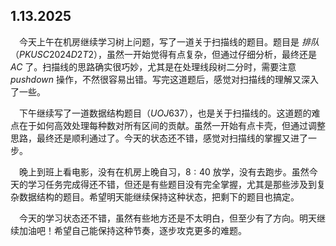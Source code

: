 ## 1.13.2025

&emsp;今天上午在机房继续学习树上问题，写了一道关于扫描线的题目。题目是 $排队$（$PKUSC2024D2T2$），虽然一开始觉得有点复杂，但通过仔细分析，最终还是 $AC$ 了。扫描线的思路确实很巧妙，尤其是在处理线段树二分时，需要注意 $pushdown$ 操作，不然很容易出错。写完这道题后，感觉对扫描线的理解又深入了一些。

&emsp;下午继续写了一道数据结构题目（$UOJ637$），也是关于扫描线的。这道题的难点在于如何高效处理每种数对所有区间的贡献。虽然一开始有点卡壳，但通过调整思路，最终还是顺利通过了。今天的状态还不错，感觉对扫描线的掌握又进了一步。

&emsp;晚上到班上看电影，没有在机房上晚自习，$8:40$ 放学，没有去跑步。虽然今天的学习任务完成得还不错，但还是有些题目没有完全掌握，尤其是那些涉及到复杂数据结构的题目。希望明天能继续保持这种状态，把剩下的题目也搞定。

&emsp;今天的学习状态还不错，虽然有些地方还是不太明白，但至少有了方向。明天继续加油吧！希望自己能保持这种节奏，逐步攻克更多的难题。